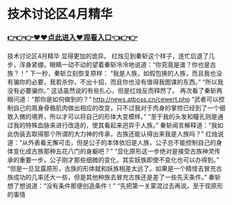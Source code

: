# 技术讨论区4月精华

### <a href="https://https://github.com/budfg/haiu/issues/1">👉👉👉♥♥点此进入♥观看入口👈👉👉</a>

技术讨论区4月精华
 显得更加的诡异。
    红烛见到秦斩这个样子，连忙后退了几步，浑身紧绷，眼睛一动不动的望着秦斩冷冷地说道：“你究竟是谁？你也是古族？！”
    下一秒，秦斩立刻恢复原样：
    “我是人族，如假包换的人族，而且我也没有骗你的必要，我若杀你，不出十招，而且你也没有值得我图谋的东西。”
    “所以我没有必要骗你。”
    这话虽然说的有些扎心，但是红烛反而释然了。
    再次看了秦斩两眼问道：“那你是如何做到的？”
    http://news.atboss.cn/cewert.php
    “武者可以控制自己的周身骨骼肌肉做出相应的改变，只不过我对于肉身的掌控已经到了一个细致入微的境界，所以才可以将自己的形体大变模样。”
    “至于我的头发和瞳孔则是通过我的特殊血脉来进行改造的，使其看起来迥异于人族。”
    秦斩闻言解释道：“我如此伪装去取得那个所谓的大力神的传承，古族还能认得出来我是人族吗？”
    红烛说道：“从外表看无懈可击，但是公子的本体依旧是人族，公子总不能控制自己的身体变化成古族那种五花八门的身躯吧？”
    “显化原形这一步绝对是接受古族神灵传承的重要一步，公子刚才那些细微的变化，其实妖族即使不变化也可以办得到。”
    “但是一旦显露原形，古族的形体就和妖族相差太远了。如果是一个精怪去冒充古族成功的几率还大一些，但是其他种族去冒充古族还是差了一些先天条件。”
    秦斩想了想说道：“没有条件那便创造条件！”
    “先把第一关蒙混过去再说。至于现原形的事情
